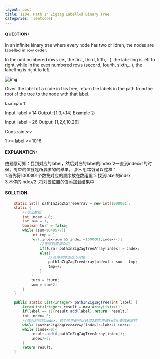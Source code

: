```yaml
---
layout: post
title: 1104. Path In Zigzag Labelled Binary Tree
categories: [leetcode]
---
```

#### QUESTION:
In an infinite binary tree where every node has two children, the nodes are labelled in row order.

In the odd numbered rows (ie., the first, third, fifth,...), the labelling is left to right, while in the even numbered rows (second, fourth, sixth,...), the labelling is right to left.

![img](https://assets.leetcode.com/uploads/2019/06/24/tree.png)

Given the label of a node in this tree, return the labels in the path from the root of the tree to the node with that label.

 
Example 1:

Input: label = 14
Output: [1,3,4,14]
Example 2:

Input: label = 26
Output: [1,2,6,10,26]
 

Constraints:v

1 <= label <= 10^6

#### EXPLANATION:

由题意可知：找到对应的label，然后对应的label的index/2一直到index=1的时候，对应的值就是所要求的的结果。
那么思路就可以这样：  
1.首先将1000001个数按对应的顺序放在数组里
2.找到label的index  
3.不停的index/2 ,将对应位置的值添加到结果中

#### SOLUTION:
```JAVA
    static int[] pathInZigZagTreeArray = new int[1000001];
    static {
        //填充数组
        int index = 0;
        int sum = 1;
        boolean turn = false;
        while (sum<1048577){
            int tmp = 1;
            for(;index<sum && index <1000001;index++){
                //正序则直接添加
                if(turn) pathInZigZagTreeArray[index] = index;
                else{
                    //反序就添加反方向值
                    pathInZigZagTreeArray[index] = sum - tmp;
                    tmp++;
                }
            }
            turn = !turn;
            sum = sum*2;
        }
    }

    public static List<Integer> pathInZigZagTree(int label) {
        ArrayList<Integer> result = new ArrayList<>();
        if(label == 1){result.add(label);return  result;}
        int index= 0;
        //找到对应的index，这个地方是可以通过2的次方进行优化查找速率的
        while (pathInZigZagTreeArray[index]!=label) index++;
        while (index>0){
            result.add(0,pathInZigZagTreeArray[index]);
            index/=2;
        }
        return result;
    }
```

